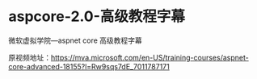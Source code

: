 # aspcore-2.0-高级教程字幕

微软虚拟学院—aspnet core 高级教程字幕

原视频地址：https://mva.microsoft.com/en-US/training-courses/aspnet-core-advanced-18155?l=Rw9sqs7dE_7011787171


